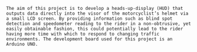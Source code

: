 	The aim of this project is to develop a heads-up-display (HUD) that outputs data directly into the visor of the motorcyclist’s helmet via a small LCD screen. By providing information such as blind spot detection and speedometer reading to the rider in a non-obtrusive, yet easily obtainable fashion, this could potentially lead to the rider having more time with which to respond to changing traffic environments. The development board used for this project is an Arduino UNO.
